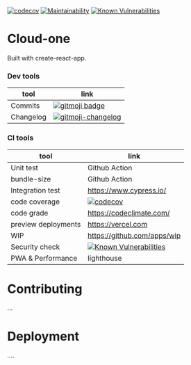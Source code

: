 [![codecov](https://codecov.io/gh/MarkLyck/test-pwa/branch/main/graph/badge.svg?token=G5RYDGL8TI)](https://codecov.io/gh/MarkLyck/test-pwa)
[![Maintainability](https://api.codeclimate.com/v1/badges/689a3c0ed7e7bdedb26b/maintainability)](https://codeclimate.com/github/MarkLyck/test-pwa/maintainability)
[![Known Vulnerabilities](https://snyk.io/test/github/MarkLyck/test-pwa/badge.svg)](https://snyk.io/test/github/MarkLyck/test-pwa)



# Cloud-one

Built with create-react-app.

### Dev tools
| tool | link |
| --- | ----------- |
| Commits | [![gitmoji badge](https://img.shields.io/badge/gitmoji-%20😜%20😍-FFDD67.svg?style=flat-square)](https://github.com/carloscuesta/gitmoji) |
| Changelog | [![gitmoji-changelog](https://img.shields.io/badge/Changelog-gitmoji-brightgreen.svg)](https://github.com/frinyvonnick/gitmoji-changelog) |

### CI tools

| tool | link |
| --- | ----------- |
| Unit test | Github Action |
| bundle-size | Github Action |
| Integration test | https://www.cypress.io/ |
| code coverage | [![codecov](https://codecov.io/gh/MarkLyck/test-pwa/branch/main/graph/badge.svg?token=G5RYDGL8TI)](https://codecov.io/gh/MarkLyck/test-pwa) |
| code grade | https://codeclimate.com/ |
| preview deployments | https://vercel.com |
| WIP | https://github.com/apps/wip |
| Security check | [![Known Vulnerabilities](https://snyk.io/test/github/MarkLyck/test-pwa/badge.svg)](https://snyk.io/test/github/MarkLyck/test-pwa) |
| PWA & Performance | lighthouse |


# Contributing

...

# Deployment

....

